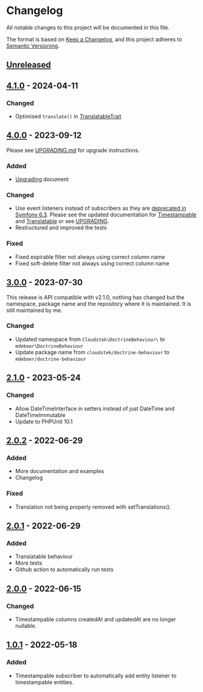 # Changelog

All notable changes to this project will be documented in this file.

The format is based on [Keep a Changelog](https://keepachangelog.com/en/1.0.0/),
and this project adheres to [Semantic Versioning](https://semver.org/spec/v2.0.0.html).

## [Unreleased]

## [4.1.0] - 2024-04-11

### Changed

- Optimised `translate()` in [TranslatableTrait](src/TranslatableTrait.php)

## [4.0.0] - 2023-09-12

Please see [UPGRADING.md](UPGRADING.md) for upgrade instructions.

### Added

- [Upgrading](UPGRADING.md) document

### Changed

- Use event listeners instead of subscribers as they
  are [deprecated in Symfony 6.3](https://symfony.com/doc/current/doctrine/events.html#doctrine-lifecycle-listeners).
  Please see the updated documentation for [Timestampable](docs/Timestampable.md)
  and [Translatable](docs/Translatable.md) or see [UPGRADING](UPGRADING.md).
- Restructured and improved the tests

### Fixed

- Fixed expirable filter not always using correct column name
- Fixed soft-delete filter not always using correct column name

## [3.0.0] - 2023-07-30

This release is API compatible with v2.1.0, nothing has changed but the namespace, package name and the repository
where it is maintained. It is still maintained by me.

### Changed

- Updated namespace from `Cloudstek\DoctrineBehaviour\` to `mdeboer\DoctrineBehaviour`
- Update package name from `cloudstek/doctrine-behaviour` to `mdeboer/doctrine-behaviour`

## [2.1.0] - 2023-05-24

### Changed

- Allow DateTimeInterface in setters instead of just DateTime and DateTimeImmutable
- Update to PHPUnit 10.1

## [2.0.2] - 2022-06-29

### Added

- More documentation and examples
- Changelog

### Fixed

- Translation not being properly removed with setTranslations().

## [2.0.1] - 2022-06-29

### Added

- Translatable behaviour
- More tests
- Github action to automatically run tests

## [2.0.0] - 2022-06-15

### Changed

- Timestampable columns createdAt and updatedAt are no longer nullable.

## [1.0.1] - 2022-05-18

### Added

- Timestampable subscriber to automatically add entity listener to timestampable entities.

[Unreleased]: https://github.com/mdeboer/doctrine-behaviour/compare/v4.1.0...develop

[4.1.0]: https://github.com/mdeboer/doctrine-behaviour/compare/v4.0.0...v4.1.0

[4.0.0]: https://github.com/mdeboer/doctrine-behaviour/compare/v3.0.0...v4.0.0

[3.0.0]: https://github.com/mdeboer/doctrine-behaviour/compare/v2.1.0...v3.0.0

[2.1.0]: https://github.com/Cloudstek/doctrine-behaviour/compare/v2.0.2...v2.1.0

[2.0.2]: https://github.com/Cloudstek/doctrine-behaviour/compare/v2.0.1...v2.0.2

[2.0.1]: https://github.com/Cloudstek/doctrine-behaviour/compare/v2.0.0...v2.0.1

[2.0.0]: https://github.com/Cloudstek/doctrine-behaviour/compare/v1.0.1...v2.0.0

[1.0.1]: https://github.com/Cloudstek/doctrine-behaviour/compare/v1.0.0...v1.0.1

[1.0.0]: https://github.com/Cloudstek/doctrine-behaviour/releases/tag/v1.0.0
